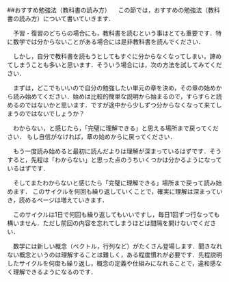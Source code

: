 ##おすすめ勉強法（教科書の読み方）
　この節では，おすすめの勉強法（教科書の読み方）について書いていきます．

　予習・復習のどちらの場合にも，教科書を読むという事はとても重要です．特に数学では分からないことがある場合には是非教科書を読んでください．

　しかし，自分で教科書を読もうとしてもすぐに分からなくなってしまい，諦めてしまうことも多いと思います．そういう場合には，次の方法を試してみてください．

　まずは，どこでもいいので自分の勉強したい単元の章を決め，その章の始めから読み始めてください．始めは比較的簡単な説明から始まるので，すらすらと読めるのではないかと思います．ですが途中から少しずつ分からなくなって来てしまうのではないでしょうか？

　わからない，と感じたら，「完璧に理解できる」と思える場所まで戻ってください．
もし自信がなければ，章の始めからに戻ってください．

　もう一度読み始めると最初に読んだよりは理解が深まっているはずです．そうすると，先程は「わからない」と思った点のうちいくつかは分かるようになっているはずです．


　そしてまたわからないと感じたら「完璧に理解できる」場所まで戻って読み始めます．
このサイクルを何回も繰り返していくことで，確実に理解は深まっていき，読めるページは増えていきます．


　このサイクルは1日で何回も繰り返してもいいですし，毎日1回ずつ行なっても構いません．ただし前回の内容を忘れてしまうほどは間隔を開けないでください．


　数学には新しい概念（ベクトル，行列など）がたくさん登場します．聞きなれない概念というのは理解することは難しく，ある程度慣れが必要です．先程説明したサイクルを何度も繰り返し，概念の定義や仕組みになれることで，違和感なく理解できるようになるのです．

